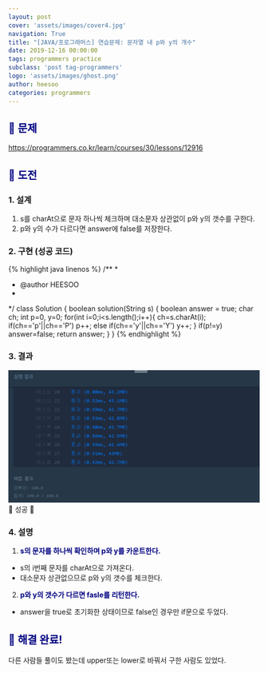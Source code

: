 ```yaml
---
layout: post
cover: 'assets/images/cover4.jpg'
navigation: True
title: "[JAVA/프로그래머스] 연습문제: 문자열 내 p와 y의 개수"
date: 2019-12-16 00:00:00
tags: programmers practice
subclass: 'post tag-programmers'
logo: 'assets/images/ghost.png'
author: heesoo
categories: programmers
---
```

## <span style="color:navy">👀 문제</span>
<https://programmers.co.kr/learn/courses/30/lessons/12916>

## <span style="color:navy">👊 도전</span>

### 1. 설계
1. s를 charAt으로 문자 하나씩 체크하며 대소문자 상관없이 p와 y의 갯수를 구한다.
2. p와 y의 수가 다르다면 answer에 false를 저장한다.

### 2. 구현 (성공 코드)
{% highlight java linenos %}
/**
 *
 * @author HEESOO
 *
 */
 class Solution {
     boolean solution(String s) {
         boolean answer = true;
         char ch;
         int p=0, y=0;
         for(int i=0;i<s.length();i++){
             ch=s.charAt(i);
             if(ch=='p'||ch=='P') p++;
             else if(ch=='y'||ch=='Y') y++;
         }
         if(p!=y) answer=false;
         return answer;
     }
 }
 {% endhighlight %}

### 3. 결과
![실행결과](./assets/images/191216_8.PNG)
🤟 성공 🤟

### 4. 설명
1. **<span style="color:navy">s의 문자를 하나씩 확인하며 p와 y를 카운트한다.</span>**
- s의 i번째 문자를 charAt으로 가져온다.
- 대소문자 상관없으므로 p와 y의 갯수를 체크한다.
2. **<span style="color:navy">p와 y의 갯수가 다르면 fasle를 리턴한다.</span>**
- answer을 true로 초기화한 상태이므로 false인 경우만 if문으로 두었다.

## <span style="color:navy">👏 해결 완료!</span>
다른 사람들 풀이도 봤는데 upper또는 lower로 바꿔서 구한 사람도 있었다.

